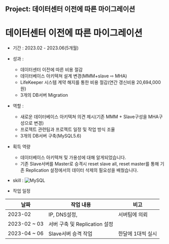 Project: 데이터센터 이전에 따른 마이그레이션
---

# 데이터센터 이전에 따른 마이그레이션

+ 기간 : 2023.02 - 2023.06(5개월)
+ 성과 :
    + 데이터센터 이전에 따른 비용 절감
    + 데이터베이스 아키텍쳐 설계 변경(MMM+slave ⇨ MHA)
    + LifeKeeper 시스템 계약 해지를 통한 비용 절감(연간 갱신비용 20,694,000원)
    + 3개의 DB서버 Migration

+ 역할 :
    + 새로운 데이터베이스 아키텍쳐 의견 제시(기존 MMM + Slave구성을 MHA구성으로 변경)
    + 프로젝트 관련팀과 프로젝트 일정 및 작업 방식 조율
    + 3개의 DB서버 구축(MySQL5.6)

+ 획득 역량
    + 데이터베이스 아키텍쳐 및 가용성에 대해 알게되었습니다.
    + 기존 Slave서버를 Master로 승격시 reset slave all, reset master를 통해 기존 Replication 설정에서의 데이터 삭제의 필요성을 배웠습니다.
+ skill :
![MySQL](https://img.shields.io/badge/-MySQL-4479A1?style=plastic&logo=mysql&logoColor=ffffff)

+ 작업 일정
  
|날짜|작업 내용|비고|
|------|---|---|
|2023-02|IP, DNS설정, |서버팀에 의뢰|
|2023-02 ~ 03|서버 구축 및 Replication 설정||
|2023-04 ~ 06|Slave서버 승격 작업|한달에 1대씩 실시|
